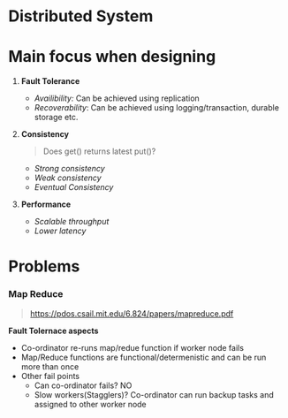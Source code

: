 # Distributed System

# Main focus when designing 

1. **Fault Tolerance**
    - *Availibility:*  Can be achieved using replication
    - *Recoverability*: Can be achieved using logging/transaction, durable storage etc.

2. **Consistency**
    > Does get() returns latest put()?
    - *Strong consistency*
    - *Weak consistency*
    - *Eventual Consistency*

3. **Performance**
    - *Scalable throughput*
    - *Lower latency*

# Problems

### Map Reduce
 > https://pdos.csail.mit.edu/6.824/papers/mapreduce.pdf

**Fault Tolernace aspects**
- Co-ordinator re-runs map/redue function if worker node fails
- Map/Reduce functions are functional/determenistic and can be run more than once
- Other fail points
    - Can co-ordinator fails? NO
    - Slow workers(Stagglers)? Co-ordinator can run backup tasks and assigned to other worker node  